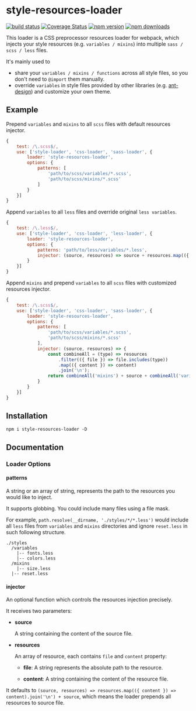 # style-resources-loader

[![build status](https://img.shields.io/travis/yenshih/style-resources-loader/master.svg?style=flat-square)](https://travis-ci.org/yenshih/style-resources-loader)
[![Coverage Status](https://img.shields.io/coveralls/yenshih/style-resources-loader/master.svg?style=flat)](https://coveralls.io/github/yenshih/style-resources-loader?branch=master)
[![npm version](https://img.shields.io/npm/v/style-resources-loader.svg?style=flat-square)](https://www.npmjs.com/package/style-resources-loader)
[![npm downloads](https://img.shields.io/npm/dm/style-resources-loader.svg?style=flat-square)](https://www.npmjs.com/package/style-resources-loader)

This loader is a CSS preprocessor resources loader for webpack, which injects your style resources (e.g. `variables / mixins`) into multiple `sass / scss / less` files.

It's mainly used to
 - share your `variables / mixins / functions` across all style files, so you don't need to `@import` them manually.
 - override `variables` in style files provided by other libraries (e.g. [ant-design](https://github.com/ant-design/ant-design)) and customize your own theme.

## Example

Prepend `variables` and `mixins` to all `scss` files with default resources injector.

``` js
{
    test: /\.scss$/,
    use: ['style-loader', 'css-loader', 'sass-loader', {
        loader: 'style-resources-loader',
        options: {
            patterns: [
                'path/to/scss/variables/*.scss',
                'path/to/scss/mixins/*.scss'
            ]
        }
    }]
}
```

Append `variables` to all `less` files and override original `less variables`.

```js
{
    test: /\.less$/,
    use: ['style-loader', 'css-loader', 'less-loader', {
        loader: 'style-resources-loader',
        options: {
            patterns: 'path/to/less/variables/*.less',
            injector: (source, resources) => source + resources.map(({ content }) => content).join('\n')
        }
    }]
}
```

Append `mixins` and prepend `variables` to all `scss` files with customized resources injector.

``` js
{
    test: /\.scss$/,
    use: ['style-loader', 'css-loader', 'sass-loader', {
        loader: 'style-resources-loader',
        options: {
            patterns: [
                'path/to/scss/variables/*.scss',
                'path/to/scss/mixins/*.scss'
            ],
            injector: (source, resources) => {
                const combineAll = (type) => resources
                    .filter(({ file }) => file.includes(type))
                    .map(({ content }) => content)
                    .join('\n');
                return combineAll('mixins') + source + combineAll('variables');
            }
        }
    }]
}
```

## Installation

```
npm i style-resources-loader -D
```

## Documentation

### Loader Options

#### patterns

A string or an array of string, represents the path to the resources you would like to inject.

It supports globbing. You could include many files using a file mask.

For example, `path.resolve(__dirname, './styles/*/*.less')` would include all `less` files from `variables` and `mixins` directories and ignore `reset.less` in such following structure.

```
./styles
  /variables
    |-- fonts.less
    |-- colors.less
  /mixins
    |-- size.less
  |-- reset.less
```

#### injector

An optional function which controls the resources injection precisely.

It receives two parameters:

- **source**

    A string containing the content of the source file.

- **resources**

    An array of resource, each contains `file` and `content` property:

    - **file**: A string represents the absolute path to the resource.

    - **content**: A string containing the content of the resource file.

It defaults to `(source, resources) => resources.map(({ content }) => content).join('\n') + source`, which means the loader prepends all resources to source file.
